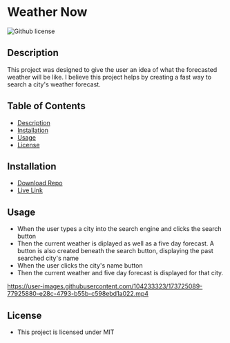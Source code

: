 # Weather Now

![Github license](http://img.shields.io/badge/license-MIT-blue.svg)

## Description

This project was designed to give the user an idea of what the forecasted weather will be like. I believe this project helps by creating a fast way to search a city's weather forecast.

## Table of Contents

- [Description](#description)
- [Installation](#installation)
- [Usage](#usage)
- [License](#license)

## Installation

- [Download Repo](https://github.com/jjtalamonti/Weather_Now)
- [Live Link](https://jjtalamonti.github.io/Weather_Now/)

## Usage

- When the user types a city into the search engine and clicks the search button
- Then the current weather is diplayed as well as a five day forecast. A button is also created beneath the search button, displaying the past searched city's name
- When the user clicks the city's name button
- Then the current weather and five day forecast is displayed for that city.


https://user-images.githubusercontent.com/104233323/173725089-77925880-e28c-4793-b55b-c598ebd1a022.mp4


## License

- This project is licensed under MIT
